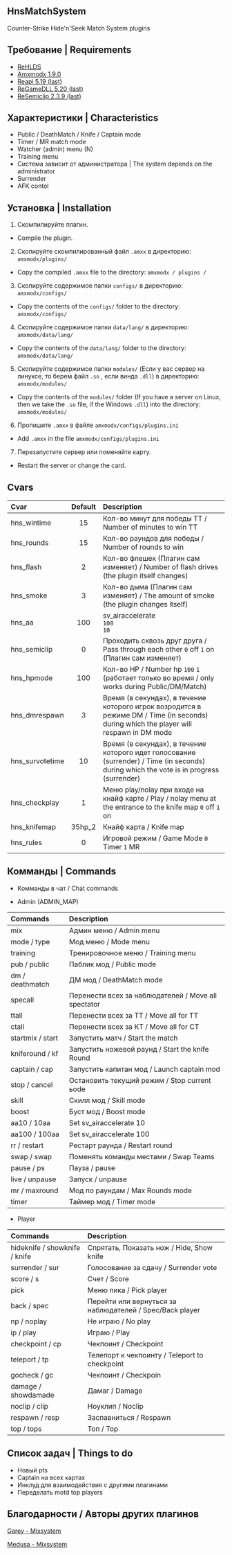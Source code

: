 ## HnsMatchSystem
Counter-Strike Hide'n'Seek Match System plugins

## Требование | Requirements
- [ReHLDS](https://dev-cs.ru/resources/64/)
- [Amxmodx 1.9.0](https://dev-cs.ru/resources/405/)
- [Reapi 5.19 (last)](https://dev-cs.ru/resources/73/updates)
- [ReGameDLL 5.20 (last)](https://dev-cs.ru/resources/67/updates)
- [ReSemiclip 2.3.9 (last)](https://dev-cs.ru/resources/71/updates)

## Характеристики | Characteristics
- Public / DeathMatch / Knife / Captain mode
- Timer / MR match mode
- Watcher (admin) menu (N)
- Training menu
- Система зависит от администратора | The system depends on the administrator
- Surrender
- AFK contol

## Установка | Installation
 
1. Скомпилируйте плагин.

- Compile the plugin.

2. Скопируйте скомпилированный файл `.amxx` в директорию: `amxmodx/plugins/`

- Copy the compiled `.amxx` file to the directory: `amxmodx / plugins /`

3. Скопируйте содержимое папки `configs/` в директорию: `amxmodx/configs/`

- Copy the contents of the `configs/` folder to the directory: `amxmodx/configs/`

4. Скопируйте содержимое папки `data/lang/` в директорию: `amxmodx/data/lang/`

- Copy the contents of the `data/lang/` folder to the directory: `amxmodx/data/lang/`

5. Скопируйте содержимое папки `modules/` (Если у вас сервер на линуксе, то берем файл `.so` , если винда `.dll`) в директорию: `amxmodx/modules/`

- Copy the contents of the `modules/` folder (If you have a server on Linux, then we take the `.so` file, if the Windows `.dll`) into the directory: `amxmodx/modules/`

6. Пропишите `.amxx` в файле `amxmodx/configs/plugins.ini`

- Add `.amxx` in the file `amxmodx/configs/plugins.ini`

7. Перезапустите сервер или поменяйте карту.

- Restart the server or change the card.

## Cvars

| Cvar                 | Default    | Description |
| :------------------- | :--------: | :--------------------------------------------------- |
| hns_wintime          | 15         | Кол-во минут для победы ТТ / Number of minutes to win TT |
| hns_rounds           | 15         | Кол-во раундов для победы / Number of rounds to win |
| hns_flash	           | 2          | Кол-во флешек (Плагин сам изменяет) / Number of flash drives (the plugin itself changes) |
| hns_smoke            | 3          | Кол-во дыма (Плагин сам изменяет) / The amount of smoke (the plugin changes itself) |
| hns_aa               | 100        | sv_airaccelerate <br/>`100`<br/>`10`                          |
| hns_semiclip         | 0          | Проходить сквозь друг друга / Pass through each other `0` off `1` on (Плагин сам изменяет)   |
| hns_hpmode           | 100        | Кол-во HP / Number hp `100` `1` (работает только во время / only works during Public/DM/Match) |
| hns_dmrespawn        | 3          | Время (в секундах), в течение которого игрок возродится в режиме DM / Time (in seconds) during which the player will respawn in DM mode |
| hns_survotetime      | 10         | Время (в секундах), в течение которого идет голосование (surrender) / Time (in seconds) during which the vote is in progress (surrender) |
| hns_checkplay        | 1          | Меню play/nolay при входе на кнайф карте / Play / nolay menu at the entrance to the knife map `0` off `1` on |
| hns_knifemap         | 35hp_2     | Кнайф карта / Knife map |
| hns_rules         | 0     | Игровой режим / Game Mode `0` Timer `1` MR |

## Комманды | Commands

- Комманды в чат / Chat commands

- Admin (ADMIN_MAP)

| Commands | Description |
| :------------------- |  :--------------------------------------------------- |
| mix | Админ меню / Admin menu |
| mode / type | Мод меню / Mode menu |
| training | Тренировочное меню / Training menu |
| pub / public | Паблик мод / Public mode |
| dm / deathmatch | ДМ мод / DeathMatch mode |
| specall | Перенести всех за наблюдателей / Move all spectator |
| ttall | Перенести всех за ТТ / Move all for TT |
| ctall | Перенести всех за КТ / Move all for CT |
| startmix / start | Запустить матч / Start the match |
| kniferound / kf | Запустить ножевой раунд / Start the knife Round |
| captain / cap | Запустить капитан мод / Launch сaptain mod |
| stop / cancel | Остановить текущий режим / Stop сurrent ьode  |
| skill | Скилл мод / Skill mode |
| boost | Буст мод / Boost mode |
| aa10 / 10aa | Set sv_airaccelerate 10 |
| aa100 / 100aa | Set sv_airaccelerate 100 |
| rr / restart | Рестарт раунда / Restart round |
| swap / swap | Поменять команды местами / Swap Teams |
| pause / ps | Пауза / pause |
| live / unpause | Запуск / unpause |
| mr / maxround | Мод по раундам / Max Rounds mode |
| timer | Таймер мод / Timer mode |

- Player

| Commands | Description |
| :------------------- |  :--------------------------------------------------- |
| hideknife / showknife / knife | Спрятать, Показать нож / Hide, Show knife |
| surrender / sur | Голосование за сдачу / Surrender vote |
| score / s | Счет / Score |
| pick | Меню пика / Pick player |
| back / spec | Перейти или вернуться за наблюдателей / Spec/Back player |
| np / noplay | Не играю / No play |
| ip / play | Играю / Play |
| checkpoint / cp | Чекпоинт / Сheckpoint |
| teleport / tp | Телепорт к чекпоинту / Teleport to checkpoint |
| gocheck / gc | Чекпоинт / Сheckpoin |
| damage / showdamade | Дамаг / Damage |
| noclip / clip | Ноуклип / Noclip |
| respawn / resp | Заспавниться / Respawn |
| top / tops | Топ / Top |



## Список задач | Things to do
- Новый pts
- Captain на всех картах
- Инклуд для взаимодействия с другими плагинами
- Переделать motd top players

## Благодарности / Aвторы других плагинов
[Garey - Мixsystem](https://github.com/Garey27)

[Medusa - Мixsystem](https://dev-cs.ru/members/65/)
